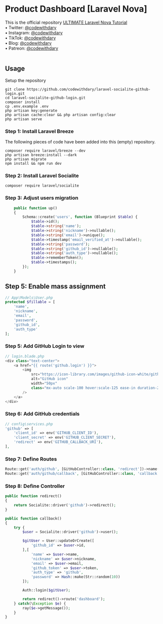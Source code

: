 # Product Dashboard [Laravel Nova]
This is the official repository [ULTIMATE Laravel Nova Tutorial](https://www.youtube.com/watch?v=vBfaiZQDQrQ&feature=youtu.be) <br>
•	Twitter: [@codewithdary](https://twitter.com/codewithdary) <br>
•	Instagram: [@codewithdary](https://www.instagram.com/codewithdary/) <br>
•	TikTok: [@codewithdary](https://tiktok.com/@codewithdary) <br>
•	Blog: [@codewithdary](https://blog.codewithdary.com) <br>
•	Patreon: [@codewithdary](https://www.patreon.com/user?u=30307830) <br>
 <br>

## Usage <br>
Setup the repository <br>
```
git clone https://github.com/codewithdary/laravel-socialite-github-login.git
cd laravel-socialite-github-login.git
composer install
cp .env.example .env 
php artisan key:generate
php artisan cache:clear && php artisan config:clear 
php artisan serve 
```

### Step 1: Install Laravel Breeze 
The following pieces of code have been added into this (empty) repository.
```
composer require laravel/breeze --dev
php artisan breeze:install --dark
php artisan migrate
npm install && npm run dev
```

### Step 2: Install Laravel Socialite 
```
composer require laravel/socialite
```

### Step 3: Adjust users migration
```php
    public function up()
    {
        Schema::create('users', function (Blueprint $table) {
            $table->id();
            $table->string('name');
            $table->string('nickname')->nullable();
            $table->string('email')->unique();
            $table->timestamp('email_verified_at')->nullable();
            $table->string('password');
            $table->string('github_id')->nullable();
            $table->string('auth_type')->nullable();
            $table->rememberToken();
            $table->timestamps();
        });
    }
```

## Step 5: Enable mass assignment
```php
// App\Models\User.php
protected $fillable = [
    'name',
    'nickname',
    'email',
    'password',
    'github_id',
    'auth_type'
];
```

### Step 5: Add GitHub Login to view
```php 
// login.blade.php
<div class="text-center">
    <a href="{{ route('github.login') }}">
        <img
            src="https://icon-library.com/images/github-icon-white/github-icon-white-6.jpg"
            alt="GitHub icon"
            width="50px"
            class="mx-auto scale-100 hover:scale-125 ease-in duration-200"
        />
    </a>
</div>
```

### Step 6: Add GitHub credentials
```php
// config\services.php
'github' => [
    'client_id' => env('GITHUB_CLIENT_ID'),
    'client_secret' => env('GITHUB_CLIENT_SECRET'),
    'redirect' => env('GITHUB_CALLBACK_URI'),
],
```

### Step 7: Define Routes
```php
Route::get('auth/github', [GitHubController::class, 'redirect'])->name('github.login');
Route::get('auth/github/callback', [GitHubController::class, 'callback']);

```

### Step 8: Define Controller
```php
public function redirect()
{
    return Socialite::driver('github')->redirect();
}

public function callback()
{
    try {
        $user = Socialite::driver('github')->user();

        $gitUser = User::updateOrCreate([
            'github_id' => $user->id,
        ],[
            'name' => $user->name,
            'nickname' => $user->nickname,
            'email' => $user->email,
            'github_token' => $user->token,
            'auth_type' => 'github',
            'password' => Hash::make(Str::random(10))
        ]);

        Auth::login($gitUser);

        return redirect()->route('dashboard');
    } catch(\Exception $e) {
        ray($e->getMessage());
    }
}

```


